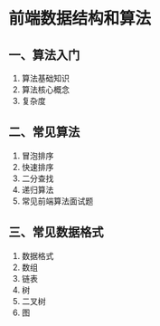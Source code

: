 # 前端数据结构和算法

## 一、算法入门

1. 算法基础知识
2. 算法核心概念
3. 复杂度

## 二、常见算法

1. 冒泡排序
2. 快速排序
3. 二分查找
4. 递归算法
5. 常见前端算法面试题

## 三、常见数据格式

1. 数据格式
2. 数组
3. 链表
4. 树
5. 二叉树
6. 图